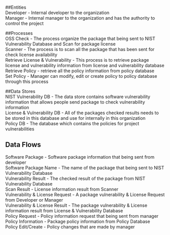##Entities<br>
Developer - Internal developer to the organization<br>
Manager - Internal manager to the organization and has the authority to control the project<br>

##Processes<br>
OSS Check - The process organize the package that being sent to NIST Vulnerability Database and Scan for package license<br>
Scanner - The process is to scan all the package that has been sent for check license availability<br>
Retrieve License & Vulnerability - This process is to retrieve package license and vulnerability information from license and vulnerability  database<br>
Retrieve Policy - retrieve all the policy information from policy database<br>
Set Policy - Manager can modify, edit or create policy to policy database through this process<br>

##Data Stores<br>
NIST Vulnerability DB - The data store contains software vulnerability information that allows people send package to check vulnerability    information<br>
License & Vulnerability DB - All of the packages checked results needs to be stored in this database and use for internally in this         organization<br>
Policy DB - The database which contains the policies for project vulnerabilities<br>

## Data Flows<br>
Software Package - Software package information that being sent from developer<br>
Software Package Name - The name of the package that being sent to NIST Vulnerability Database<br>
Vulnerability Result - The checked result of the package from NIST Vulnerability Database<br>
Scan Result - License information result from Scanner<br>
Vulnerability & License Request - A package vulnerability & License Request from Developer or Manager<br>
Vulnerability & License Result - The package vulnerability & License information result from License & Vulnerability Database<br>
Policy Request - Policy information request that being sent from manager<br>
Policy Information - Package policy information from Policy Database<br>
Policy Edit/Create - Policy changes that are made by manager<br>
